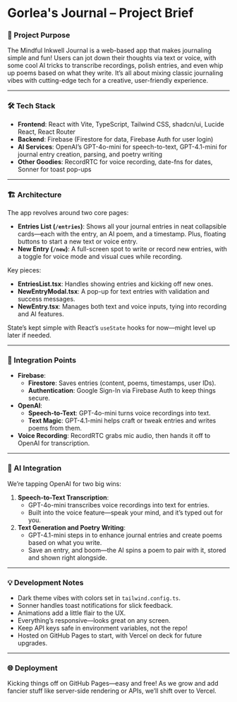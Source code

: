 # **Gorlea's Journal – Project Brief**

### **🔹 Project Purpose**
The Mindful Inkwell Journal is a web-based app that makes journaling simple and fun! Users can jot down their thoughts via text or voice, with some cool AI tricks to transcribe recordings, polish entries, and even whip up poems based on what they write. It’s all about mixing classic journaling vibes with cutting-edge tech for a creative, user-friendly experience.

---

### **🛠️ Tech Stack**
- **Frontend**: React with Vite, TypeScript, Tailwind CSS, shadcn/ui, Lucide React, React Router  
- **Backend**: Firebase (Firestore for data, Firebase Auth for user login)  
- **AI Services**: OpenAI’s GPT-4o-mini for speech-to-text, GPT-4.1-mini for journal entry creation, parsing, and poetry writing  
- **Other Goodies**: RecordRTC for voice recording, date-fns for dates, Sonner for toast pop-ups  

---

### **🏗️ Architecture**
The app revolves around two core pages:  
- **Entries List (`/entries`)**: Shows all your journal entries in neat collapsible cards—each with the entry, an AI poem, and a timestamp. Plus, floating buttons to start a new text or voice entry.  
- **New Entry (`/new`)**: A full-screen spot to write or record new entries, with a toggle for voice mode and visual cues while recording.  

Key pieces:  
- **EntriesList.tsx**: Handles showing entries and kicking off new ones.  
- **NewEntryModal.tsx**: A pop-up for text entries with validation and success messages.  
- **NewEntry.tsx**: Manages both text and voice inputs, tying into recording and AI features.  

State’s kept simple with React’s `useState` hooks for now—might level up later if needed.

---

### **🔗 Integration Points**
- **Firebase**:  
  - **Firestore**: Saves entries (content, poems, timestamps, user IDs).  
  - **Authentication**: Google Sign-In via Firebase Auth to keep things secure.  
- **OpenAI**:  
  - **Speech-to-Text**: GPT-4o-mini turns voice recordings into text.  
  - **Text Magic**: GPT-4.1-mini helps craft or tweak entries and writes poems from them.  
- **Voice Recording**: RecordRTC grabs mic audio, then hands it off to OpenAI for transcription.

---

### **🤖 AI Integration**
We’re tapping OpenAI for two big wins:  
1. **Speech-to-Text Transcription**:  
   - GPT-4o-mini transcribes voice recordings into text for entries.  
   - Built into the voice feature—speak your mind, and it’s typed out for you.  
2. **Text Generation and Poetry Writing**:  
   - GPT-4.1-mini steps in to enhance journal entries and create poems based on what you write.  
   - Save an entry, and boom—the AI spins a poem to pair with it, stored and shown right alongside.

---

### **💡 Development Notes**
- Dark theme vibes with colors set in `tailwind.config.ts`.  
- Sonner handles toast notifications for slick feedback.  
- Animations add a little flair to the UX.  
- Everything’s responsive—looks great on any screen.  
- Keep API keys safe in environment variables, not the repo!  
- Hosted on GitHub Pages to start, with Vercel on deck for future upgrades.

---

### **🌐 Deployment**
Kicking things off on GitHub Pages—easy and free! As we grow and add fancier stuff like server-side rendering or APIs, we’ll shift over to Vercel.